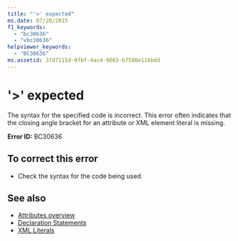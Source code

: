 ```yaml
---
title: "'>' expected"
ms.date: 07/20/2015
f1_keywords: 
  - "bc30636"
  - "vbc30636"
helpviewer_keywords: 
  - "BC30636"
ms.assetid: 37d7115d-0fbf-4ac4-9065-b7580e116bdd
---
```

# '>' expected
The syntax for the specified code is incorrect. This error often indicates that the closing angle bracket for an attribute or XML element literal is missing.  
  
 **Error ID:** BC30636  
  
## To correct this error  
  
- Check the syntax for the code being used.  
  
## See also

- [Attributes overview](~/docs/visual-basic/programming-guide/concepts/attributes/index.md)
- [Declaration Statements](~/docs/visual-basic/programming-guide/language-features/statements.md#declaration-statements)
- [XML Literals](../../visual-basic/language-reference/xml-literals/index.md)
